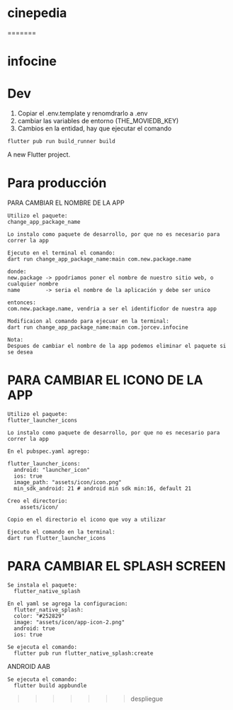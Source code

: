 # cinepedia
=======
# infocine
# Dev
1. Copiar el .env.template y renomdrarlo a .env
2. cambiar las variables de entorno (THE_MOVIEDB_KEY)
3. Cambios en la entidad, hay que ejecutar el comando 
```
flutter pub run build_runner build
```
A new Flutter project.

# Para producción
PARA CAMBIAR EL NOMBRE DE LA APP
```
Utilizo el paquete:
change_app_package_name

Lo instalo como paquete de desarrollo, por que no es necesario para correr la app

Ejecuto en el terminal el comando: 
dart run change_app_package_name:main com.new.package.name

donde: 
new.package -> ppodriamos poner el nombre de nuestro sitio web, o cualquier nombre
name        -> seria el nombre de la aplicación y debe ser unico

entonces: 
com.new.package.name, vendria a ser el identificdor de nuestra app

Modificaion al comando para ejecuar en la terminal:
dart run change_app_package_name:main com.jorcev.infocine

Nota:
Despues de cambiar el nombre de la app podemos eliminar el paquete si se desea 
```

# PARA CAMBIAR EL ICONO DE LA APP
```
Utilizo el paquete:
flutter_launcher_icons

Lo instalo como paquete de desarrollo, por que no es necesario para correr la app

En el pubspec.yaml agrego:

flutter_launcher_icons:
  android: "launcher_icon"
  ios: true
  image_path: "assets/icon/icon.png"
  min_sdk_android: 21 # android min sdk min:16, default 21

Creo el directorio: 
    assets/icon/

Copio en el directorio el icono que voy a utilizar

Ejecuto el comando en la terminal:
dart run flutter_launcher_icons

```

# PARA CAMBIAR EL SPLASH SCREEN
```
Se instala el paquete:
  flutter_native_splash

En el yaml se agrega la configuracion:
  flutter_native_splash:
  color: "#252829"
  image: "assets/icon/app-icon-2.png"
  android: true
  ios: true

Se ejecuta el comando:
  flutter pub run flutter_native_splash:create
```

ANDROID AAB
```
Se ejecuta el comando:
  flutter build appbundle
```
>>>>>>> despliegue
